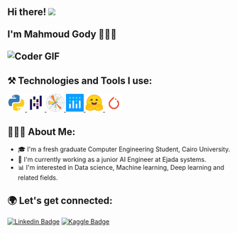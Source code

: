 <h2 align="left">
 <abc>
  <br>Hi there! <img src="https://user-images.githubusercontent.com/42378118/110234147-e3259600-7f4e-11eb-95be-0c4047144dea.gif" width="30"><br>
  <br> I'm Mahmoud Gody 👩🏻‍💻<br>
  <br>
  <img src="https://media.giphy.com/media/SWoSkN6DxTszqIKEqv/giphy.gif" alt="Coder GIF" width="500">
 </abc>
</h2> 

<h2 align="left">⚒ Technologies and Tools I use:</h2>

<p align="left">

 <a href="https://docs.python.org/3/" target="_blank"> 
  <img src="./assets/python.png" alt="python" width="40" height="40"/> 
 </a>
 <a href="https://pandas.pydata.org/docs/" target="_blank"> 
  <img src="./assets/pandas.png" alt="pandas" width="40" height="40"/> 
 </a>
 <a href="https://matplotlib.org/stable/tutorials/introductory/quick_start.html" target="_blank"> 
  <img src="./assets/matplotlib.png" alt="matplotlib" width="40" height="40"/> 
 </a>
 <a href="https://plotly.com/python/" target="_blank"> 
  <img src="./assets/plolty.png" alt="plotly" width="40" height="40"/> 
 </a>
 <a href="https://huggingface.co/" target="_blank"> 
  <img src="./assets/huggingface.png" alt="huggingface" width="40" height="40"/> 
 </a>
 <a href="https://pytorch.org/docs/stable/index.html" target="_blank"> 
  <img src="./assets/pytorch.png" alt="Pytorch" width="40" height="40"/> 
 </a>
</p>
    
<h2 align="left">👨🏻‍💻 About Me:</h2>

- 🎓 I'm a fresh graduate Computer Engineering Student, Cairo University.
- 🏢 I'm currently working as a junior AI Engineer at Ejada systems.
- 📊 I'm interested in Data science, Machine learning, Deep learning and related fields.

<h2 align="left">🌍 Let's get connected:</h2>

[![Linkedin Badge](https://img.shields.io/badge/-MahmoudGody-blue?style=flat-square&logo=Linkedin&logoColor=white&link=https://www.linkedin.com/in/mahmoud-gody-281380195/)](https://www.linkedin.com/in/mahmoud-gody-281380195/) [![Kaggle Badge](https://img.shields.io/badge/Kaggle-Moodrammer-lightblue?style=plastic&link=https://www.kaggle.com/moodrammer)](https://www.kaggle.com/moodrammer)


